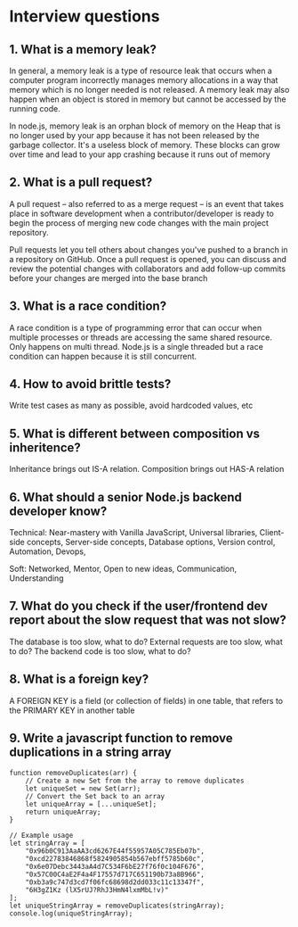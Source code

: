 # Interview questions

## 1. What is a memory leak?

In general, a memory leak is a type of resource leak that occurs when a computer program incorrectly manages memory allocations in a way that memory which is no longer needed is not released. A memory leak may also happen when an object is stored in memory but cannot be accessed by the running code.

In node.js, memory leak is an orphan block of memory on the Heap that is no longer used by your app because it has not been released by the garbage collector. It's a useless block of memory. These blocks can grow over time and lead to your app crashing because it runs out of memory

## 2. What is a pull request?

A pull request – also referred to as a merge request – is an event that takes place in software development when a contributor/developer is ready to begin the process of merging new code changes with the main project repository.

Pull requests let you tell others about changes you've pushed to a branch in a repository on GitHub. Once a pull request is opened, you can discuss and review the potential changes with collaborators and add follow-up commits before your changes are merged into the base branch

## 3. What is a race condition?

A race condition is a type of programming error that can occur when multiple processes or threads are accessing the same shared resource. Only happens on multi thread. Node.js is a single threaded but a race condition can happen because it is still concurrent.

## 4. How to avoid brittle tests?

Write test cases as many as possible, avoid hardcoded values, etc

## 5. What is different between composition vs inheritence?

Inheritance brings out IS-A relation. Composition brings out HAS-A relation

## 6. What should a senior Node.js backend developer know?

Technical: Near-mastery with Vanilla JavaScript, Universal libraries, Client-side concepts, Server-side concepts, Database options, Version control, Automation, Devops,

Soft: Networked, Mentor, Open to new ideas, Communication, Understanding

## 7. What do you check if the user/frontend dev report about the slow request that was not slow?

The database is too slow, what to do?
External requests are too slow, what to do?
The backend code is too slow, what to do?

## 8. What is a foreign key?

A FOREIGN KEY is a field (or collection of fields) in one table, that refers to the PRIMARY KEY in another table

## 9. Write a javascript function to remove duplications in a string array
```
function removeDuplicates(arr) {
    // Create a new Set from the array to remove duplicates
    let uniqueSet = new Set(arr);
    // Convert the Set back to an array
    let uniqueArray = [...uniqueSet];
    return uniqueArray;
}

// Example usage
let stringArray = [
    "0x96b0C913AaAA3cd6267E44f55957A05C785Eb07b",
    "0xcd22783846868f5824905854b567ebff5785b60c",
    "0x6e07Debc3443aA4d7C534F6bE27f76f0c104F676",
    "0x57C00C4aE2F4a4F17557d717C651190b73a8B966",
    "0xb3a9c747d3cd7f06fc68698d2dd033c11c13347f",
    "6H3gZ1Kz (lX5rUJ?RhJ3HmN4lxmMbL!v)"
];
let uniqueStringArray = removeDuplicates(stringArray);
console.log(uniqueStringArray);
```
